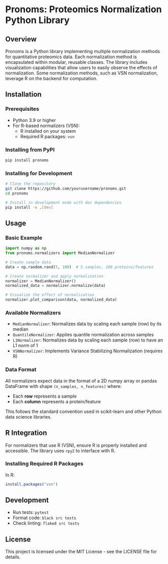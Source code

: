 # Pronoms: Proteomics Normalization Python Library

## Overview
Pronoms is a Python library implementing multiple normalization methods for quantitative proteomics data. Each normalization method is encapsulated within modular, reusable classes. The library includes visualization capabilities that allow users to easily observe the effects of normalization. Some normalization methods, such as VSN normalization, leverage R on the backend for computation.

## Installation

### Prerequisites
- Python 3.9 or higher
- For R-based normalizers (VSN):
  - R installed on your system
  - Required R packages: `vsn`

### Installing from PyPI
```bash
pip install pronoms
```

### Installing for Development
```bash
# Clone the repository
git clone https://github.com/yourusername/pronoms.git
cd pronoms

# Install in development mode with dev dependencies
pip install -e .[dev]
```

## Usage

### Basic Example
```python
import numpy as np
from pronoms.normalizers import MedianNormalizer

# Create sample data
data = np.random.rand(5, 100)  # 5 samples, 100 proteins/features

# Create normalizer and apply normalization
normalizer = MedianNormalizer()
normalized_data = normalizer.normalize(data)

# Visualize the effect of normalization
normalizer.plot_comparison(data, normalized_data)
```

### Available Normalizers
- `MedianNormalizer`: Normalizes data by scaling each sample (row) by its median
- `QuantileNormalizer`: Applies quantile normalization across samples
- `L1Normalizer`: Normalizes data by scaling each sample (row) to have an L1 norm of 1
- `VSNNormalizer`: Implements Variance Stabilizing Normalization (requires R)

### Data Format
All normalizers expect data in the format of a 2D numpy array or pandas DataFrame with shape `(n_samples, n_features)` where:
- Each **row** represents a sample
- Each **column** represents a protein/feature

This follows the standard convention used in scikit-learn and other Python data science libraries.

## R Integration
For normalizers that use R (VSN), ensure R is properly installed and accessible. The library uses `rpy2` to interface with R.

### Installing Required R Packages
In R:
```R
install.packages("vsn")
```

## Development
- Run tests: `pytest`
- Format code: `black src tests`
- Check linting: `flake8 src tests`

## License
This project is licensed under the MIT License - see the LICENSE file for details.
